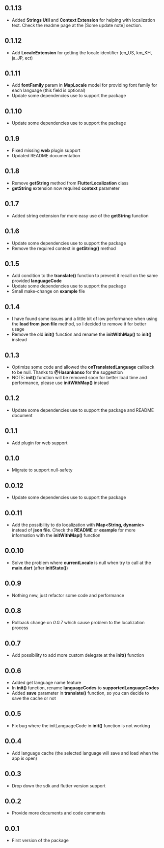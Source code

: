 ## 0.1.13

* Added **Strings Util** and **Context Extension** for helping with localization text. Check the readme page at
  the [Some update note] section.

## 0.1.12

* Add **LocaleExtension** for getting the locale identifier (en_US, km_KH, ja_JP, ect)

## 0.1.11

* Add **fontFamily** param in **MapLocale** model for providing font family for each language (this field is optional)
* Update some dependencies use to support the package

## 0.1.10

* Update some dependencies use to support the package

## 0.1.9

* Fixed missing **web** plugin support
* Updated README documentation

## 0.1.8

* Remove **getString** method from **FlutterLocalization** class
* **getString** extension now required **context** parameter

## 0.1.7

* Added string extension for more easy use of the **getString** function

## 0.1.6

* Update some dependencies use to support the package
* Remove the required context in **getString()** method

## 0.1.5

* Add condition to the **translate()** function to prevent it recall on the same provided **languageCode**
* Update some dependencies use to support the package
* Small make-change on **example** file

## 0.1.4

* I have found some issues and a little bit of low performance when using the **load from json file** method, so I
  decided to remove it for better usage
* Remove the old **init()** function and rename the **initWithMap()** to **init()** instead

## 0.1.3

* Optimize some code and allowed the **onTranslatedLanguage** callback to be null. Thanks to **@Hasankanso** for the
  suggestion
* NOTE: **init()** function will be removed soon for better load time and performance, please use **initWithMap()**
  instead

## 0.1.2

* Update some dependencies use to support the package and README document

## 0.1.1

* Add plugin for web support

## 0.1.0

* Migrate to support null-safety

## 0.0.12

* Update some dependencies use to support the package

## 0.0.11

* Add the possibility to do localization with **Map<String, dynamic>** instead of **json file**. Check the **README** or
  **example** for more information with the **initWithMap()** function

## 0.0.10

* Solve the problem where **currentLocale** is null when try to call at the **main.dart** (after **initState()**)

## 0.0.9

* Nothing new, just refactor some code and performance

## 0.0.8

* Rollback change on *0.0.7* which cause problem to the localization process

## 0.0.7

* Add possibility to add more custom delegate at the **init()** function

## 0.0.6

* Added get language name feature
* In **init()** function, rename **languageCodes** to **supportedLanguageCodes**
* Added **save** parameter in **translate()** function, so you can decide to save the cache or not

## 0.0.5

* Fix bug where the initLanguageCode in **init()** function is not working

## 0.0.4

* Add language cache (the selected language will save and load when the app is open)

## 0.0.3

* Drop down the sdk and flutter version support

## 0.0.2

* Provide more documents and code comments

## 0.0.1

* First version of the package